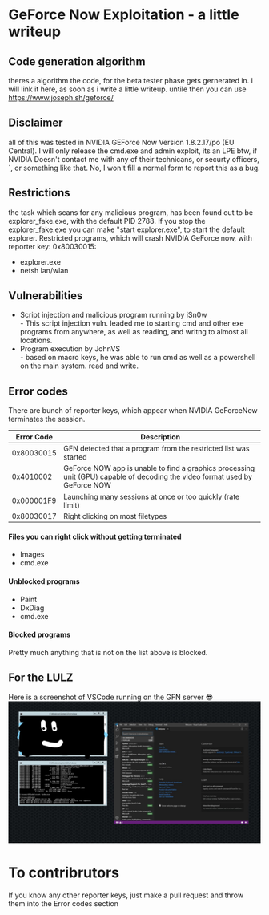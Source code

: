 # GeForce Now Exploitation - a little writeup 

## Code generation algorithm
theres a algorithm the code, for the beta tester phase gets gernerated in. i will link it here, as soon as i write a little writeup.
untile then you can use https://www.joseph.sh/geforce/

## Disclaimer
all of this was tested in NVIDIA GEForce Now Version 1.8.2.17/po (EU Central).
I will only release the cmd.exe and admin exploit, its an LPE btw, if NVIDIA Doesn't contact me with any of their technicans, or securty officers,´, or something like that. No, I won't fill a normal form to report this as a bug.

## Restrictions
the task which scans for any malicious program, has been found out to be explorer_fake.exe, with the default PID 2788. 
If you stop the explorer_fake.exe you can make "start explorer.exe", to start the default explorer.
Restricted programs, which will crash NVIDIA GeForce now, with reporter key: 0x80030015:
- explorer.exe
- netsh lan/wlan

## Vulnerabilities
- Script injection and malicious program running by iSn0w \
      - This script injection vuln. leaded me to starting cmd and other exe programs from anywhere, as well as reading, and                                              writng to almost all locations.
- Program execution by JohnVS \
      - based on macro keys, he was able to run cmd as well as a powershell on the main system. read and write.

## Error codes
There are bunch of reporter keys, which appear when NVIDIA GeForceNow terminates the session.

| Error Code | Description                                                                                                                  |
|------------|------------------------------------------------------------------------------------------------------------------------------|
| 0x80030015 | GFN detected that a program from the restricted list was started                                                             |
| 0x4010002  | GeForce NOW app is unable to find a graphics processing unit (GPU) capable of decoding the video format used by GeForce NOW  |
| 0x000001F9 | Launching many sessions at once or too quickly (rate limit)                                                                  |
| 0x80030017 | Right clicking on most filetypes                                                                                             |

#### Files you can right click without getting terminated
* Images
* cmd.exe

#### Unblocked programs
* Paint
* DxDiag
* cmd.exe

#### Blocked programs
Pretty much anything that is not on the list above is blocked.

## For the LULZ

Here is a screenshot of VSCode running on the GFN server 😎
![img of code](/screenshots/vscode.jpg)


# To contribrutors
If you know any other reporter keys, just make a pull request and throw them into the Error codes section
